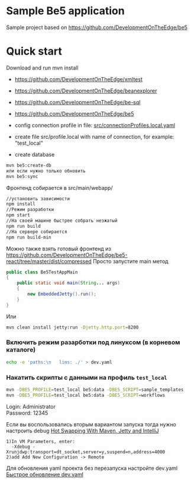 # Sample Be5 application

Sample project based on https://github.com/DevelopmentOnTheEdge/be5

# Quick start

Download and run mvn install
- https://github.com/DevelopmentOnTheEdge/xmltest
- https://github.com/DevelopmentOnTheEdge/beanexplorer
- https://github.com/DevelopmentOnTheEdge/be-sql
- https://github.com/DevelopmentOnTheEdge/be5

- config connection profile in file: [src/connectionProfiles.local.yaml](https://github.com/QProgS/testBe5app/blob/master/src/connectionProfiles.local.yaml) 
- create file src/profile.local with name of connection, for example: "test_local"
- create database
```sh
mvn be5:create-db
или если нужно только обновить
mvn be5:sync
```

Фронтенд собирается в src/main/webapp/
```sh
//установить зависимости
npm install
//Режим разработки
npm start
//На своей машине быстрее собрать незжатый 
npm run build
//На сервере собирается
npm run build-min
```
Можно также взять готовый фронтенд из https://github.com/DevelopmentOnTheEdge/be5-react/tree/master/dist/compressed
Просто запустите main метод
```java
public class Be5TestAppMain
{
    public static void main(String... args)
    {
        new EmbeddedJetty().run();
    }
}
```
Или 
```sh
mvn clean install jetty:run -Djetty.http.port=8200
```

### Включить режим разарботки под линуксом (в корневом каталоге)
```sh
echo -e 'paths:\n   lims: ./' > dev.yaml
```

### Накатить скрипты с данными на профиль `test_local`
```sh
mvn -DBE5_PROFILE=test_local be5:data -DBE5_SCRIPT=sample_templates
mvn -DBE5_PROFILE=test_local be5:data -DBE5_SCRIPT=workflows
```


Login: Administrator  
Password: 12345

Если вы воспользовались вторым вариантом запуска тогда нужно настроить debug
[Hot Swapping With Maven, Jetty and IntelliJ](https://gist.github.com/naaman/1053217)
```text
1)In VM Parameters, enter:
  -Xdebug -Xrunjdwp:transport=dt_socket,server=y,suspend=n,address=4000
2)add Add New Configuration -> Remote 
```

Для обновления yaml проекта без перезапуска настройте dev.yaml    
[Быстрое обновление dev.yaml](https://github.com/DevelopmentOnTheEdge/be5/wiki/%D0%91%D1%8B%D1%81%D1%82%D1%80%D0%BE%D0%B5-%D0%BE%D0%B1%D0%BD%D0%BE%D0%B2%D0%BB%D0%B5%D0%BD%D0%B8%D0%B5-dev.yaml)

